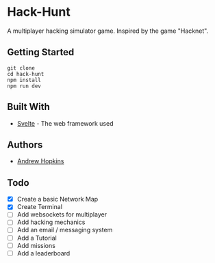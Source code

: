 # Hack-Hunt

A multiplayer hacking simulator game.
Inspired by the game "Hacknet".

## Getting Started

```
git clone
cd hack-hunt
npm install
npm run dev
```

## Built With

- [Svelte](https://svelte.dev/) - The web framework used

## Authors

- [Andrew Hopkins](https://hoppi164.github.io)

## Todo

- [x] Create a basic Network Map
- [x] Create Terminal
- [ ] Add websockets for multiplayer
- [ ] Add hacking mechanics
- [ ] Add an email / messaging system
- [ ] Add a Tutorial
- [ ] Add missions
- [ ] Add a leaderboard
